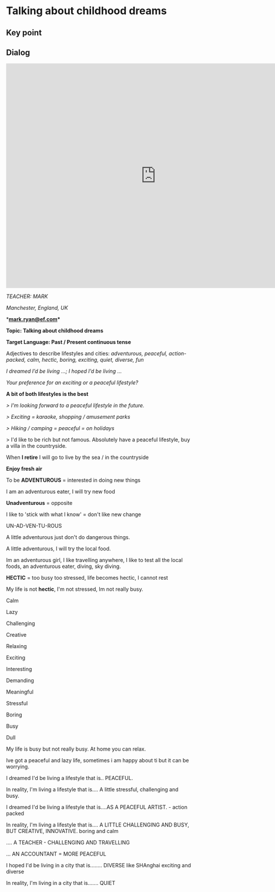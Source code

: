 # Talking about childhood dreams

## Key point





## Dialog

<iframe name="easyXDM_default272_provider" id="easyXDM_default272_provider" src="https://cns.ef-cdn.com/Juno/EvcContent/12/17/Talking_about_childhood_dreams/index.html?api_v=0.0.13&amp;accessKey=f23581fd-c844-43db-b204-36bebbd749db&amp;attendanceToken=273f0ed2-e920-41f9-9c0f-c9639f3fbd51&amp;xdm_e=https%3A%2F%2Fevc.ef.com.cn&amp;xdm_c=default272&amp;xdm_p=1" frameborder="0" style="box-sizing: border-box; width: 813px; height: 609.75px;"></iframe>

*TEACHER: MARK*

*Manchester, England, UK*

***mark.ryan@ef.com\***



**Topic: Talking about childhood dreams**



**Target Language: Past / Present continuous tense**

Adjectives to describe lifestyles and cities: *adventurous, peaceful, action-packed, calm, hectic, boring, exciting, quiet, diverse, fun*

*I dreamed I’d be living …; I hoped I’d be living …*



*Your preference for an exciting or a peaceful lifestyle?*

**A bit of both lifestyles is the best**

*> I'm looking forward to a peaceful lifestyle in the future.*

*> Exciting = karaoke, shopping / amusement parks*

*> Hiking / camping = peaceful = on holidays*

\> I'd like to be rich but not famous. Absolutely have a peaceful lifestyle, buy a villa in the countryside.



When **I retire** I will go to live by the sea / in the countryside

**Enjoy fresh air**



To be **ADVENTUROUS** = interested in doing new things

I am an adventurous eater, I will try new food

**Unadventurous** = opposite

I like to 'stick with what I know' = don't like new change

UN-AD-VEN-TU-ROUS

A little adventurous just don't do dangerous things.

A little adventurous, I will try the local food.

Im an adventurous girl, I like travelling anywhere, I like to test all the local foods, an adventurous eater, diving, sky diving.



**HECTIC** = too busy too stressed, life becomes hectic, I cannot rest

My life is not **hectic**, I'm not stressed, Im not really busy.



Calm

Lazy

Challenging

Creative

Relaxing

Exciting

Interesting

Demanding

Meaningful



Stressful

Boring

Busy

Dull



My life is busy but not really busy. At home you can relax.

Ive got a peaceful and lazy life, sometimes i am happy about ti but it can be worrying.



I dreamed I'd be living a lifestyle that is.. PEACEFUL. 

In reality, I'm living a lifestyle that is.... A little stressful, challenging and busy.



I dreamed I'd be living a lifestyle that is....AS A PEACEFUL ARTIST. -  action packed

In reality, I'm living a lifestyle that is.... A LITTLE CHALLENGING AND BUSY, BUT CREATIVE, INNOVATIVE. boring and calm



.... A TEACHER - CHALLENGING AND TRAVELLING

... AN ACCOUNTANT = MORE PEACEFUL



I hoped I'd be living in a city that is........ DIVERSE like SHAnghai exciting and diverse

In reality, I'm living in a city that is....... QUIET